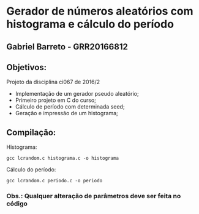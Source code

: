 # Gerador de números aleatórios com histograma e cálculo do período

## Gabriel Barreto - GRR20166812

## Objetivos:
Projeto da disciplina ci067 de 2016/2
- Implementação de um gerador pseudo aleatório;
- Primeiro projeto em C do curso; 
- Cálculo de período com determinada seed;
- Geração e impressão de um histograma;

## Compilação:
Histograma:
```
gcc lcrandom.c histograma.c -o histograma
```

Cálculo do período:
```
gcc lcrandom.c periodo.c -o periodo
```
 
### Obs.: Qualquer alteração de parâmetros deve ser feita no código
